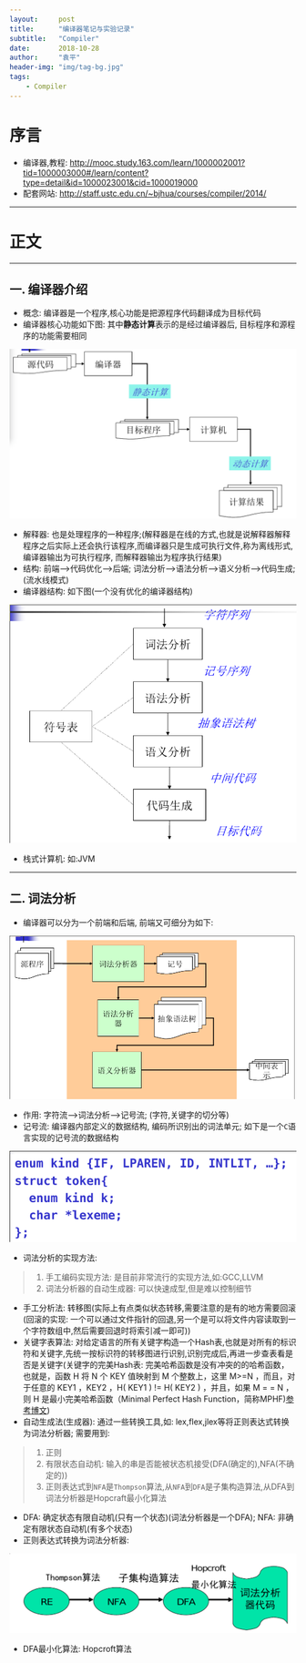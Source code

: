 ```yaml
---
layout:     post
title:      "编译器笔记与实验记录"
subtitle:   "Compiler"
date:       2018-10-28
author:     "袁平"
header-img: "img/tag-bg.jpg"
tags:
    - Compiler
---
```


# 序言

* 编译器,教程: http://mooc.study.163.com/learn/1000002001?tid=1000003000#/learn/content?type=detail&id=1000023001&cid=1000019000
* 配套网站: http://staff.ustc.edu.cn/~bjhua/courses/compiler/2014/

-----------------------

# 正文

--------------------

## 一. 编译器介绍
* 概念: 编译器是一个程序,核心功能是把源程序代码翻译成为目标代码
* 编译器核心功能如下图: 其中**静态计算**表示的是经过编译器后, 目标程序和源程序的功能需要相同

![编译器核心功能](/img/post/Compiler/编译器核心功能.png)

* 解释器: 也是处理程序的一种程序;(解释器是在线的方式,也就是说解释器解释程序之后实际上还会执行该程序,而编译器只是生成可执行文件,称为离线形式, 编译器输出为可执行程序, 而解释器输出为程序执行结果)
* 结构: 前端-->代码优化-->后端; 词法分析-->语法分析-->语义分析-->代码生成; (流水线模式)
* 编译器结构: 如下图(一个没有优化的编译器结构)

![一个没有优化的编译器](/img/post/Compiler/一个没有优化的编译器结构.png)

* 栈式计算机: 如:JVM

-------------------

## 二. 词法分析
* 编译器可以分为一个前端和后端, 前端又可细分为如下: 

![前端](/img/post/Compiler/前端.png)

* 作用: 字符流-->词法分析-->记号流; (字符,关键字的切分等)
* 记号流: 编译器内部定义的数据结构, 编码所识别出的词法单元; 如下是一个`C`语言实现的记号流的数据结构

![记号流](/img/post/Compiler/记号流的数据结构.png)

* 词法分析的实现方法: 
> 1. 手工编码实现方法: 是目前非常流行的实现方法,如:GCC,LLVM
> 2. 词法分析器的自动生成器: 可以快速成型,但是难以控制细节
* 手工分析法: 转移图(实际上有点类似状态转移,需要注意的是有的地方需要回滚(回滚的实现: 一个可以通过文件指针的回退,另一个是可以将文件内容读取到一个字符数组中,然后需要回退时将索引减一即可))
* 关键字表算法: 对给定语言的所有关键字构造一个Hash表,也就是对所有的标识符和关键字,先统一按标识符的转移图进行识别,识别完成后,再进一步查表看是否是关键字(关键字的完美Hash表: 完美哈希函数是没有冲突的的哈希函数，也就是，函数 H 将 N 个 KEY 值映射到 M 个整数上，这里 M>=N ，而且，对于任意的 KEY1 ，KEY2 ，H( KEY1 ) != H( KEY2 ) ，并且，如果 M = = N ，则 H 是最小完美哈希函数（Minimal Perfect Hash Function，简称MPHF)[参考博文](https://www.ibm.com/developerworks/cn/linux/l-gperf.html))
* 自动生成法(生成器): 通过一些转换工具,如: lex,flex,jlex等将正则表达式转换为词法分析器; 需要用到:
> 1. 正则
> 2. 有限状态自动机: 输入的串是否能被状态机接受(DFA(确定的),NFA(不确定的))
> 3. 正则表达式到`NFA`是`Thompson`算法,从`NFA`到`DFA`是子集构造算法,从DFA到词法分析器是Hopcraft最小化算法
* DFA: 确定状态有限自动机(只有一个状态)(词法分析器是一个DFA); NFA: 非确定有限状态自动机(有多个状态)
* 正则表达式转换为词法分析器: 

![正则表达式转换为词法分析器](/img/post/Compiler/正则表达式转换为词法分析器.png)

* DFA最小化算法: Hopcroft算法
